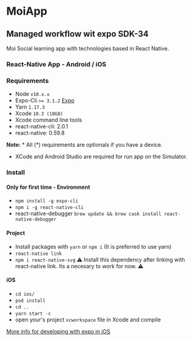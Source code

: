 # MoiApp
## Managed workflow wit expo SDK-34

Moi Social learning app with technologies based in React Native.

### React-Native App - Android / iOS

### Requirements
* Node `v10.x.x`
* Expo-Cli `>= 3.1.2` [Expo](https://expo.io)
* Yarn `1.17.3`
* Xcode `10.3 (10G8)`
* Xcode command line tools
* react-native-cli: 2.0.1
* react-native: 0.59.8

**Note:** * All (*) requirements are optionals if you have a device.
* XCode and Android Studio are required for run app on the Simulator.


### Install
#### Only for first time - Environment
* `npm install -g expo-cli`
* `npm i -g react-native-cli`
* react-native-debugger `brew update && brew cask install react-native-debugger`

#### Project
* Install packages with `yarn` or `npm i` (It is preferred to use yarn)
* `react-native link`
* `npm i react-native-svg` ⚠️ Install this dependency after linking with react-native link. Its a necesary to work for now. ⚠️

#### iOS
* `cd ios/`
* `pod install`
* `cd ..`
* `yarn start -c`
*  open your's project `xcworkspace` file in Xcode and compile

[More info for developing with expo in iOS](https://docs.expo.io/versions/v34.0.0/workflow/ios-simulator/)
